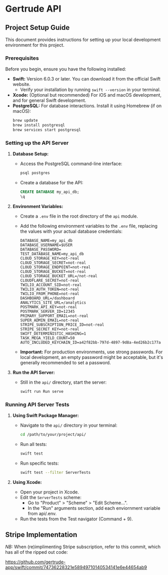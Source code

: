 # Gertrude API

## Project Setup Guide

This document provides instructions for setting up your local development environment for this project.

### Prerequisites

Before you begin, ensure you have the following installed:

* **Swift:** Version 6.0.3 or later. You can download it from the official Swift website.
    * Verify your installation by running `swift --version` in your terminal.
* **Xcode:** (Optional but recommended) For iOS and macOS development, and for general Swift development.
* **PostgreSQL:** For database interactions. Install it using Homebrew (if on macOS):
    ```bash
    brew update
    brew install postgresql
    brew services start postgresql
    ```

### Setting up the API Server

1.  **Database Setup:**

    * Access the PostgreSQL command-line interface:
        ```bash
        psql postgres
        ```
    * Create a database for the API:
        ```sql
        CREATE DATABASE my_api_db;
        \q
        ```

2.  **Environment Variables:**

    * Create a `.env` file in the root directory of the `api` module.
    * Add the following environment variables to the `.env` file, replacing the values with your actual database credentials:

        ```
        DATABASE_NAME=my_api_db
        DATABASE_USERNAME=$USER
        DATABASE_PASSWORD=
        TEST_DATABASE_NAME=my_api_db
        CLOUD_STORAGE_KEY=not-real
        CLOUD_STORAGE_SECRET=not-real
        CLOUD_STORAGE_ENDPOINT=not-real
        CLOUD_STORAGE_BUCKET=not-real
        CLOUD_STORAGE_BUCKET_URL=/not-real
        CLOUDFLARE_SECRET=not-real
        TWILIO_ACCOUNT_SID=not-real
        TWILIO_AUTH_TOKEN=not-real
        TWILIO_FROM_PHONE=not-real
        DASHBOARD_URL=/dashboard
        ANALYTICS_SITE_URL=/analytics
        POSTMARK_API_KEY=not-real
        POSTMARK_SERVER_ID=12345
        PRIMARY_SUPPORT_EMAIL=not-real
        SUPER_ADMIN_EMAIL=not-real
        STRIPE_SUBSCRIPTION_PRICE_ID=not-real
        STRIPE_SECRET_KEY=not-real
        SWIFT_DETERMINISTIC_HASHING=1
        TASK_MEGA_YIELD_COUNT=50
        AUTO_INCLUDED_KEYCHAIN_ID=a42f82bb-797d-4897-9d8a-4ed26b2c177a
        ```
    * **Important:** For production environments, use strong passwords. For local development, an empty password might be acceptable, but it's generally recommended to set a password.

4.  **Run the API Server:**

    * Still in the `api/` directory, start the server:
        ```bash
        swift run Run serve
        ```

### Running API Server Tests

1.  **Using Swift Package Manager:**

    * Navigate to the `api/` directory in your terminal:
        ```bash
        cd /path/to/your/project/api/
        ```
    * Run all tests:
        ```bash
        swift test
        ```
    * Run specific tests:
        ```bash
        swift test --filter ServerTests
        ```

2.  **Using Xcode:**

    * Open your project in Xcode.
    * Edit the `ServerTests` scheme:
        * Go to "Product" > "Scheme" > "Edit Scheme...".
        * In the "Run" arguments section, add each enviornment variable from api/.env.
    * Run the tests from the Test navigator (Command + 9).

## Stripe Implementation

_NB:_ When (re)implimenting Stripe subscription, refer to this commit, which has all of
the ripped out code:

https://github.com/gertrude-app/swift/commit/74736228321e58949710140534141e6e44654ab9
